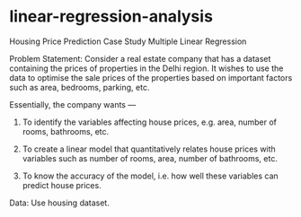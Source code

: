 # linear-regression-analysis
Housing Price Prediction Case Study
Multiple Linear Regression

Problem Statement:
Consider a real estate company that has a dataset containing the prices of properties in the Delhi region. It wishes to use the data to optimise the sale prices of the properties based on important factors such as area, bedrooms, parking, etc.

Essentially, the company wants —

1) To identify the variables affecting house prices, e.g. area, number of rooms, bathrooms, etc.

2) To create a linear model that quantitatively relates house prices with variables such as number of rooms, area, number of bathrooms, etc.

3) To know the accuracy of the model, i.e. how well these variables can predict house prices.

Data: 
Use housing dataset.
